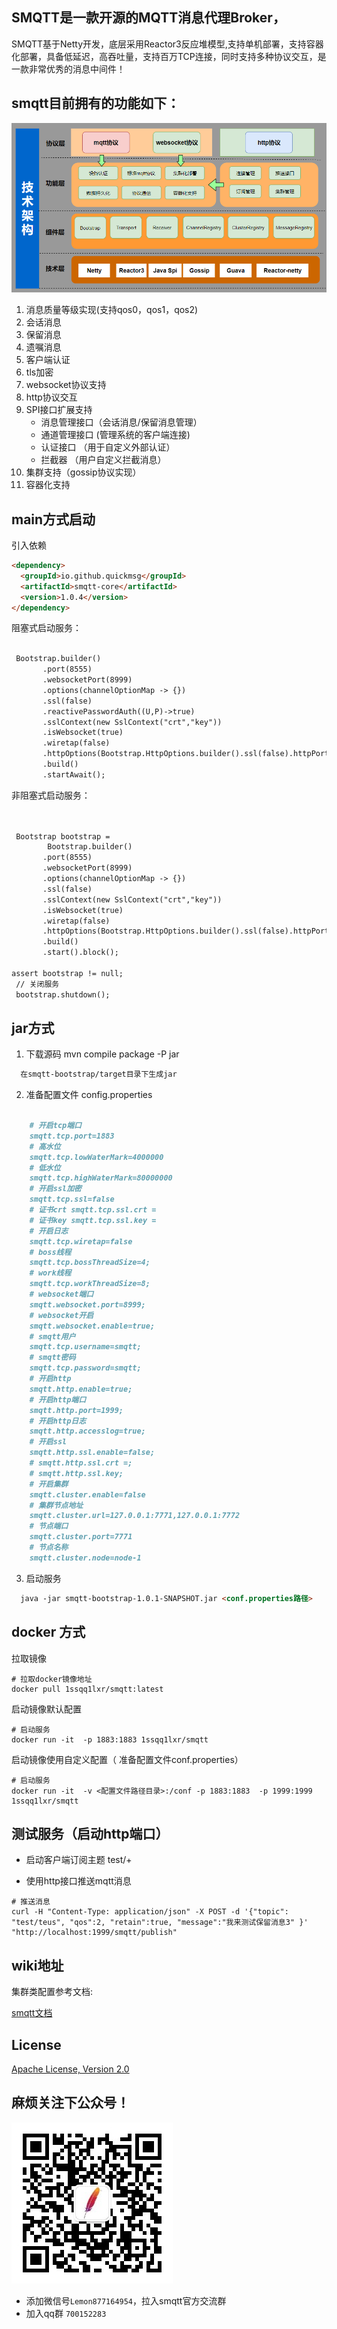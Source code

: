 ## SMQTT是一款开源的MQTT消息代理Broker，

SMQTT基于Netty开发，底层采用Reactor3反应堆模型,支持单机部署，支持容器化部署，具备低延迟，高吞吐量，支持百万TCP连接，同时支持多种协议交互，是一款非常优秀的消息中间件！
## smqtt目前拥有的功能如下：

![架构图](icon/component.png)

1.  消息质量等级实现(支持qos0，qos1，qos2)
2.  会话消息
3.  保留消息
4.  遗嘱消息
5.  客户端认证
6.  tls加密
7.  websocket协议支持
8.  http协议交互
9.  SPI接口扩展支持
    - 消息管理接口（会话消息/保留消息管理）
    - 通道管理接口 (管理系统的客户端连接)
    - 认证接口 （用于自定义外部认证）
    - 拦截器  （用户自定义拦截消息）
10. 集群支持（gossip协议实现）
11. 容器化支持 



## main方式启动

引入依赖
```markdown
<dependency>
  <groupId>io.github.quickmsg</groupId>
  <artifactId>smqtt-core</artifactId>
  <version>1.0.4</version>
</dependency>

```

阻塞式启动服务：

```markdown

 Bootstrap.builder()
       .port(8555)
       .websocketPort(8999)
       .options(channelOptionMap -> {})
       .ssl(false)
       .reactivePasswordAuth((U,P)->true)
       .sslContext(new SslContext("crt","key"))
       .isWebsocket(true)
       .wiretap(false)
       .httpOptions(Bootstrap.HttpOptions.builder().ssl(false).httpPort(62212).accessLog(true).build())
       .build()
       .startAwait();

```

非阻塞式启动服务：

```markdown

 
 Bootstrap bootstrap = 
        Bootstrap.builder()
       .port(8555)
       .websocketPort(8999)
       .options(channelOptionMap -> {})
       .ssl(false)
       .sslContext(new SslContext("crt","key"))
       .isWebsocket(true)
       .wiretap(false)
       .httpOptions(Bootstrap.HttpOptions.builder().ssl(false).httpPort(62212).accessLog(true).build())
       .build()
       .start().block();

assert bootstrap != null;
 // 关闭服务
 bootstrap.shutdown();

```


## jar方式


1. 下载源码 mvn compile package -P jar

```markdown
  在smqtt-bootstrap/target目录下生成jar
```

2. 准备配置文件 config.properties

```markdown
    
    # 开启tcp端口
    smqtt.tcp.port=1883
    # 高水位
    smqtt.tcp.lowWaterMark=4000000
    # 低水位
    smqtt.tcp.highWaterMark=80000000
    # 开启ssl加密
    smqtt.tcp.ssl=false
    # 证书crt smqtt.tcp.ssl.crt =
    # 证书key smqtt.tcp.ssl.key =
    # 开启日志
    smqtt.tcp.wiretap=false
    # boss线程
    smqtt.tcp.bossThreadSize=4;
    # work线程
    smqtt.tcp.workThreadSize=8;
    # websocket端口
    smqtt.websocket.port=8999;
    # websocket开启
    smqtt.websocket.enable=true;
    # smqtt用户
    smqtt.tcp.username=smqtt;
    # smqtt密码
    smqtt.tcp.password=smqtt;
    # 开启http
    smqtt.http.enable=true;
    # 开启http端口
    smqtt.http.port=1999;
    # 开启http日志
    smqtt.http.accesslog=true;
    # 开启ssl
    smqtt.http.ssl.enable=false;
    # smqtt.http.ssl.crt =;
    # smqtt.http.ssl.key;
    # 开启集群
    smqtt.cluster.enable=false
    # 集群节点地址
    smqtt.cluster.url=127.0.0.1:7771,127.0.0.1:7772
    # 节点端口
    smqtt.cluster.port=7771
    # 节点名称
    smqtt.cluster.node=node-1
  ```

3. 启动服务

```markdown
  java -jar smqtt-bootstrap-1.0.1-SNAPSHOT.jar <conf.properties路径>
```



## docker 方式


拉取镜像

``` 
# 拉取docker镜像地址
docker pull 1ssqq1lxr/smqtt:latest
```

启动镜像默认配置

``` 
# 启动服务
docker run -it  -p 1883:1883 1ssqq1lxr/smqtt
```

启动镜像使用自定义配置（ 准备配置文件conf.properties）


``` 
# 启动服务
docker run -it  -v <配置文件路径目录>:/conf -p 1883:1883  -p 1999:1999 1ssqq1lxr/smqtt
```


## 测试服务（启动http端口）

- 启动客户端订阅主题 test/+

- 使用http接口推送mqtt消息

``` 
# 推送消息
curl -H "Content-Type: application/json" -X POST -d '{"topic": "test/teus", "qos":2, "retain":true, "message":"我来测试保留消息3" }' "http://localhost:1999/smqtt/publish"
```



## wiki地址

集群类配置参考文档:

[smqtt文档](https://doc.smqtt.cc/)


## License

[Apache License, Version 2.0](LICENSE)

## 麻烦关注下公众号！
![image](icon/icon.jpg)

- 添加微信号`Lemon877164954`，拉入smqtt官方交流群
- 加入qq群 `700152283` 



